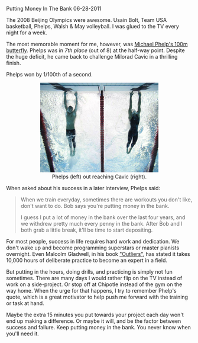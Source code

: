 Putting Money In The Bank
06-28-2011

The 2008 Beijing Olympics were awesome. Usain Bolt, Team USA basketball, Phelps, Walsh & May volleyball. I was glued to the TV every night for a week.

The most memorable moment for me, however, was [Michael Phelp's 100m butterfly][2]. Phelps was in *7th place* (out of 8) at the half-way point. Despite the huge deficit, he came back to challenge Milorad Cavic in a thrilling finish.

Phelps won by 1/100th of a second.

<center><img class="pure-img center" src="/static/phelps.jpg" width="320" height="242" /></center>
<div class="separator" style="clear: both; text-align: center;">
Phelps (left) out reaching Cavic (right).</div>

When asked about his success in a later interview, Phelps said:

> When we train everyday, sometimes there are workouts you don't like, don't want to do. Bob says you're putting money in the bank.
>
> I guess I put a lot of money in the bank over the last four years, and we withdrew pretty much every penny in the bank. After Bob and I both grab a little break, it'll be time to start depositing.

For most people, success in life requires hard work and dedication. We don't wake up and become programming superstars or master pianists overnight. Even Malcolm Gladwell, in his book ["Outliers"][1], has stated it takes 10,000 hours of deliberate practice to become an expert in a field.

But putting in the hours, doing drills, and practicing is simply not fun sometimes. There are many days I would rather flip on the TV instead of work on a side-project. Or stop off at Chipotle instead of the gym on the way home. When the urge for that happens, I try to remember Phelp's quote, which is a great motivator to help push me forward with the training or task at hand.

Maybe the extra 15 minutes you put towards your project each day won't end up making a difference. Or maybe it will, and be the factor between success and failure. Keep putting money in the bank. You never know when you'll need it.

[1]: http://en.wikipedia.org/wiki/Outliers_(book)
[2]: http://www.youtube.com/watch?v=E3paiELa7mA
